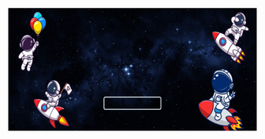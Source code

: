<div><img src="static/banner2.gif" style="width:1000px; height:250px;" alt="my_banner"></div>
<br>

